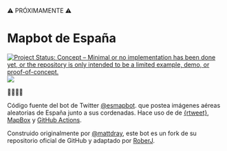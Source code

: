 ⚠️ PRÓXIMAMENTE ⚠️

# Mapbot de España 

[![Project Status: Concept – Minimal or no implementation has been done
yet, or the repository is only intended to be a limited example, demo,
or
proof-of-concept.](https://www.repostatus.org/badges/latest/concept.svg)](https://www.repostatus.org/#concept)
[![](https://img.shields.io/badge/Twitter-@esmapbot-white?style=flat&labelColor=blue&logo=Twitter&logoColor=white)](https://twitter.com/esmapbot)

🤖📍🇪🇦

Código fuente del bot de Twitter [@esmapbot](https://www.twitter.com/esmapbot). que postea imágenes aéreas aleatorias de España junto a sus cordenadas. Hace uso de de [{rtweet}](https://docs.ropensci.org/rtweet/), [MapBox](https://www.mapbox.com/) y [GitHub Actions](https://docs.github.com/en/actions). 

Construido originalmente por [@mattdray](https://twitter.com/mattdray), este bot es un fork de su repositorio oficial de GitHub y adaptado por [RoberJ](https://www.twitter.com/progra_mapa). 



